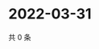 # 2022-03-31

共 0 条

<!-- BEGIN WEIBO -->
<!-- 最后更新时间 Thu Mar 31 2022 17:01:29 GMT+0800 (China Standard Time) -->

<!-- END WEIBO -->
